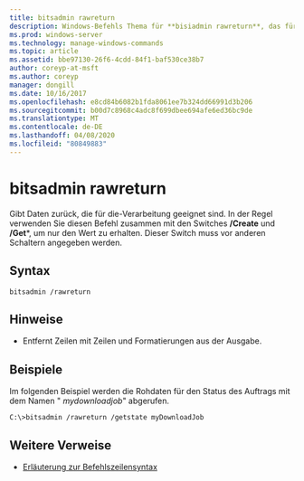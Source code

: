 ```yaml
---
title: bitsadmin rawreturn
description: Windows-Befehls Thema für **bisiadmin rawreturn**, das für die Verarbeitung geeignete Daten zurückgibt.
ms.prod: windows-server
ms.technology: manage-windows-commands
ms.topic: article
ms.assetid: bbe97130-26f6-4cdd-84f1-baf530ce38b7
author: coreyp-at-msft
ms.author: coreyp
manager: dongill
ms.date: 10/16/2017
ms.openlocfilehash: e8cd84b6082b1fda8061ee7b324dd66991d3b206
ms.sourcegitcommit: b00d7c8968c4adc8f699dbee694afe6ed36bc9de
ms.translationtype: MT
ms.contentlocale: de-DE
ms.lasthandoff: 04/08/2020
ms.locfileid: "80849883"
---
```

# <a name="bitsadmin-rawreturn"></a>bitsadmin rawreturn

Gibt Daten zurück, die für die-Verarbeitung geeignet sind. In der Regel verwenden Sie diesen Befehl zusammen mit den Switches **/Create** und **/Get***, um nur den Wert zu erhalten. Dieser Switch muss vor anderen Schaltern angegeben werden.

## <a name="syntax"></a>Syntax

```
bitsadmin /rawreturn
```

## <a name="remarks"></a>Hinweise

- Entfernt Zeilen mit Zeilen und Formatierungen aus der Ausgabe.

## <a name="examples"></a><a name=BKMK_examples></a>Beispiele

Im folgenden Beispiel werden die Rohdaten für den Status des Auftrags mit dem Namen " *mydownloadjob*" abgerufen.

```
C:\>bitsadmin /rawreturn /getstate myDownloadJob
```

## <a name="additional-references"></a>Weitere Verweise

- [Erläuterung zur Befehlszeilensyntax](command-line-syntax-key.md)